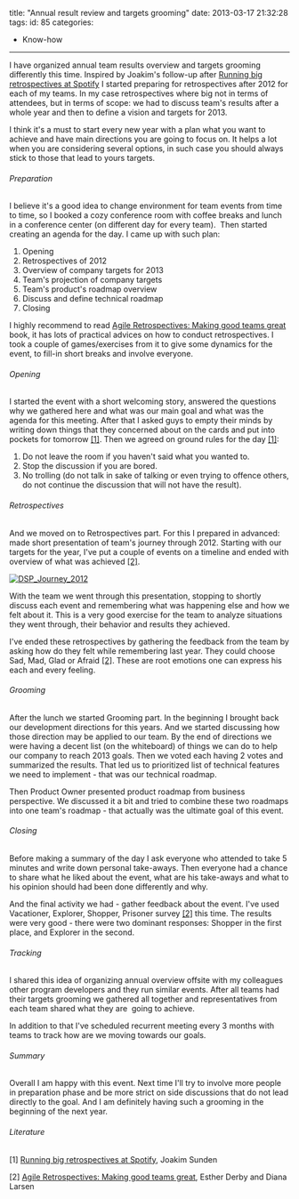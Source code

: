 title: "Annual result review and targets grooming"
date: 2013-03-17 21:32:28
tags:
id: 85
categories:
  - Know-how
---

I have organized annual team results overview and targets grooming differently this time. Inspired by Joakim's follow-up after [Running big retrospectives at Spotify](http://joakimsunden.com/2013/01/running-big-retrospectives-at-spotify/) I started preparing for retrospectives after 2012 for each of my teams. In my case retrospectives where big not in terms of attendees, but in terms of scope: we had to discuss team's results after a whole year and then to define a vision and targets for 2013.

I think it's a must to start every new year with a plan what you want to achieve and have main directions you are going to focus on. It helps a lot when you are considering several options, in such case you should always stick to those that lead to yours targets.

###### Preparation

I believe it's a good idea to change environment for team events from time to time, so I booked a cozy conference room with coffee breaks and lunch in a conference center (on different day for every team).  Then started creating an agenda for the day. I came up with such plan:

1.  Opening
2.  Retrospectives of 2012
3.  Overview of company targets for 2013
4.  Team's projection of company targets
5.  Team's product's roadmap overview
6.  Discuss and define technical roadmap
7.  Closing

I highly recommend to read [Agile Retrospectives: Making good teams great](http://www.amazon.com/Agile-Retrospectives-Making-Teams-Great/dp/0977616649) book, it has lots of practical advices on how to conduct retrospectives. I took a couple of games/exercises from it to give some dynamics for the event, to fill-in short breaks and involve everyone.

###### Opening

I started the event with a short welcoming story, answered the questions why we gathered here and what was our main goal and what was the agenda for this meeting. After that I asked guys to empty their minds by writing down things that they concerned about on the cards and put into pockets for tomorrow [[1]](#lit1). Then we agreed on ground rules for the day [[1]](#lit1):

1.  Do not leave the room if you haven't said what you wanted to.
2.  Stop the discussion if you are bored.
3.  No trolling (do not talk in sake of talking or even trying to offence others, do not continue the discussion that will not have the result).

###### Retrospectives

And we moved on to Retrospectives part. For this I prepared in advanced: made short presentation of team's journey through 2012\. Starting with our targets for the year, I've put a couple of events on a timeline and ended with overview of what was achieved [[2]](#lit2).

[![DSP_Journey_2012](http://files.bebetterleader.com/media/DSP_Journey_2012.png)](http://files.bebetterleader.com/media/DSP_Journey_2012.png)

With the team we went through this presentation, stopping to shortly discuss each event and remembering what was happening else and how we felt about it. This is a very good exercise for the team to analyze situations they went through, their behavior and results they achieved.

I've ended these retrospectives by gathering the feedback from the team by asking how do they felt while remembering last year. They could choose Sad, Mad, Glad or Afraid [[2]](#lit2). These are root emotions one can express his each and every feeling.

###### Grooming

After the lunch we started Grooming part. In the beginning I brought back our development directions for this years. And we started discussing how those direction may be applied to our team. By the end of directions we were having a decent list (on the whiteboard) of things we can do to help our company to reach 2013 goals. Then we voted each having 2 votes and summarized the results. That led us to prioritized list of technical features we need to implement - that was our technical roadmap.

Then Product Owner presented product roadmap from business perspective. We discussed it a bit and tried to combine these two roadmaps into one team's roadmap - that actually was the ultimate goal of this event.

###### Closing

Before making a summary of the day I ask everyone who attended to take 5 minutes and write down personal take-aways. Then everyone had a chance to share what he liked about the event, what are his take-aways and what to his opinion should had been done differently and why.

And the final activity we had - gather feedback about the event. I've used Vacationer, Explorer, Shopper, Prisoner survey [[2]](#lit2) this time. The results were very good - there were two dominant responses: Shopper in the first place, and Explorer in the second.

###### Tracking

I shared this idea of organizing annual overview offsite with my colleagues other program developers and they run similar events. After all teams had their targets grooming we gathered all together and representatives from each team shared what they are  going to achieve.

In addition to that I've scheduled recurrent meeting every 3 months with teams to track how are we moving towards our goals.

###### Summary

Overall I am happy with this event. Next time I'll try to involve more people in preparation phase and be more strict on side discussions that do not lead directly to the goal. And I am definitely having such a grooming in the beginning of the next year.

###### Literature

<span id="lit1">[1]</span> [Running big retrospectives at Spotify](http://joakimsunden.com/2013/01/running-big-retrospectives-at-spotify/), Joakim Sunden

<span id="lit2">[2]</span> [Agile Retrospectives: Making good teams great](http://www.amazon.com/Agile-Retrospectives-Making-Teams-Great/dp/0977616649), Esther Derby and Diana Larsen